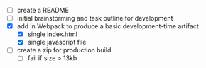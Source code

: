 - [ ] create a README
- [ ] initial brainstorming and task outline for development
- [X] add in Webpack to produce a basic development-time artifact
    - [X] single index.html
    - [X] single javascript file
- [ ] create a zip for production build
    - [ ] fail if size > 13kb
